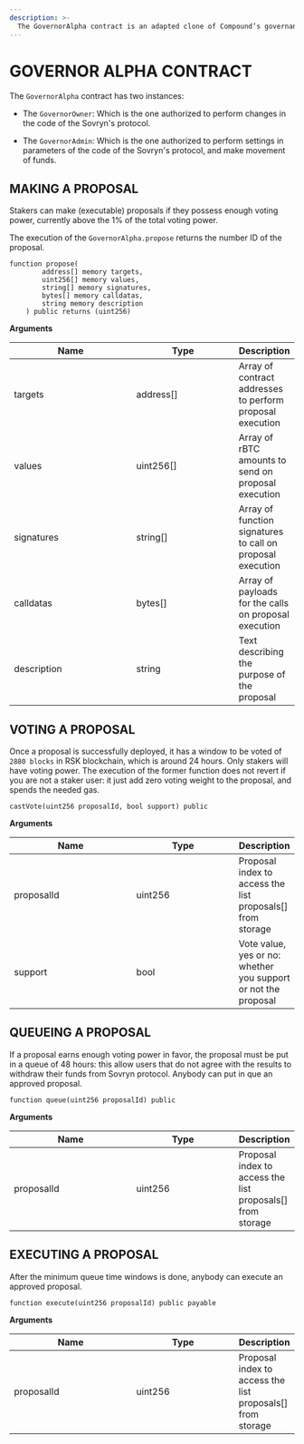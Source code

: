 ```yaml
---
description: >-
  The GovernorAlpha contract is an adapted clone of Compound’s governance model.
---
```


# GOVERNOR ALPHA CONTRACT

The `GovernorAlpha` contract has two instances:

* The `GovernorOwner`: Which is the one authorized to perform changes in the code of the Sovryn's protocol.

* The `GovernorAdmin`: Which is the one authorized to perform settings in parameters of the code of the Sovryn's protocol, and make movement of funds.


## MAKING A PROPOSAL

Stakers can make (executable) proposals if they possess enough voting power, currently above the 1% of the total voting power.

The execution of the `GovernorAlpha.propose` returns the number ID of the proposal.

```solidity
function propose(
        address[] memory targets,
        uint256[] memory values,
        string[] memory signatures,
        bytes[] memory calldatas,
        string memory description
    ) public returns (uint256) 
```

**Arguments**

<table><thead><tr><th width="200.33333333333334">Name</th><th width="165">Type</th><th>Description</th></tr></thead><tbody><tr><td>targets</td><td>address[]</td><td>Array of contract addresses to perform proposal execution</td></tr><tr><td>values</td><td>uint256[]</td><td>Array of rBTC amounts to send on proposal execution</td></tr><tr><td>signatures</td><td>string[]</td><td>Array of function signatures to call on proposal execution</td></tr><tr><td>calldatas</td><td>bytes[]</td><td>Array of payloads for the calls on proposal execution</td></tr><tr><td>description</td><td>string</td><td>Text describing the purpose of the proposal</td></tr></tbody></table>

## VOTING A PROPOSAL

Once a proposal is successfully deployed, it has a window to be voted of `2880 blocks` in RSK blockchain, which is around 24 hours. Only stakers will have voting power. The execution of the former function does not revert if you are not a staker user: it just add zero voting weight to the proposal, and spends the needed gas. 

```solidity
castVote(uint256 proposalId, bool support) public
```

**Arguments**

<table><thead><tr><th width="200.33333333333334">Name</th><th width="165">Type</th><th>Description</th></tr></thead><tbody><tr><td>proposalId</td><td>uint256</td><td>Proposal index to access the list proposals[] from storage</td></tr><tr><td>support</td><td>bool</td><td>Vote value, yes or no: whether you support or not the proposal</tbody></table>

## QUEUEING A PROPOSAL

If a proposal earns enough voting power in favor, the proposal must be put in a queue of 48 hours: this allow users that do not agree with the results to withdraw their funds from Sovryn protocol. Anybody can put in que an approved proposal.

```solidity
function queue(uint256 proposalId) public 
```

**Arguments**

<table><thead><tr><th width="200.33333333333334">Name</th><th width="165">Type</th><th>Description</th></tr></thead><tbody><tr><td>proposalId</td><td>uint256</td><td>Proposal index to access the list proposals[] from storage</td></tr></tbody></table>

## EXECUTING A PROPOSAL

After the minimum queue time windows is done, anybody can execute an approved proposal.

```solidity
function execute(uint256 proposalId) public payable 
```

**Arguments**

<table><thead><tr><th width="200.33333333333334">Name</th><th width="165">Type</th><th>Description</th></tr></thead><tbody><tr><td>proposalId</td><td>uint256</td><td>Proposal index to access the list proposals[] from storage</td></tr></tbody></table>

